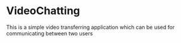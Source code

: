 # VideoChatting
This is a simple video transferring application which can be used for communicating between two users
